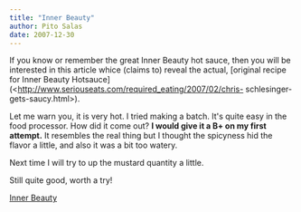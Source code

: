 ```yaml
---
title: "Inner Beauty"
author: Pito Salas
date: 2007-12-30
---
```




If you know or remember the great Inner Beauty hot sauce, then you will be
interested in this article whice (claims to) reveal the actual, [original
recipe for Inner Beauty
Hotsauce](<http://www.seriouseats.com/required_eating/2007/02/chris-
schlesinger-gets-saucy.html>).

Let me warn you, it is very hot. I tried making a batch. It's quite easy in
the food processor. How did it come out? **I would give it a B+ on my first
attempt.** It resembles the real thing but I thought the spicyness hid the
flavor a little, and also it was a bit too watery.

Next time I will try to up the mustard quantity a little.

Still quite good, worth a try!


[Inner Beauty](None)
